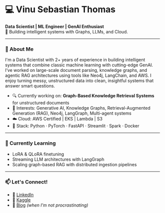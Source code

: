 # 💻 Vinu Sebastian Thomas

**Data Scientist | ML Engineer | GenAI Enthusiast**  
🚀 Building intelligent systems with Graphs, LLMs, and Cloud.

---

### 👋 About Me
I'm a Data Scientist with 2+ years of experience in building intelligent systems that combine classic machine learning with cutting-edge GenAI. I’ve worked on large-scale document parsing, knowledge graphs, and agentic RAG architectures using tools like Neo4j, LangChain, and AWS. I enjoy turning messy, unstructured data into clean, insightful systems that answer smart questions.

- 🔍 Currently working on: **Graph-Based Knowledge Retrieval Systems** for unstructured documents  
- 🧠 Interests: Generative AI, Knowledge Graphs, Retrieval-Augmented Generation (RAG), Neo4j, LangGraph, Multi-agent systems  
- ☁️ Cloud: AWS Certified | EKS | Lambda | S3  
- 🧰 Stack: Python · PyTorch · FastAPI · Streamlit · Spark · Docker

---

### 🧠 Currently Learning

- LoRA & QLoRA finetuning
- Streaming LLM architectures with LangGraph
- Scaling graph-based RAG with distributed ingestion pipelines

---

### 📫 Let's Connect!

- 💼 [LinkedIn](https://www.linkedin.com/in/vinu-sebastian-thomas-3ab986209/)  
- 🧪 [Kaggle](https://www.kaggle.com/vinusebastianthomas)  
- 📝 [Blog](https://medium.com/@vinusebastianthomas) *(when I’m not procrastinating)*
 

